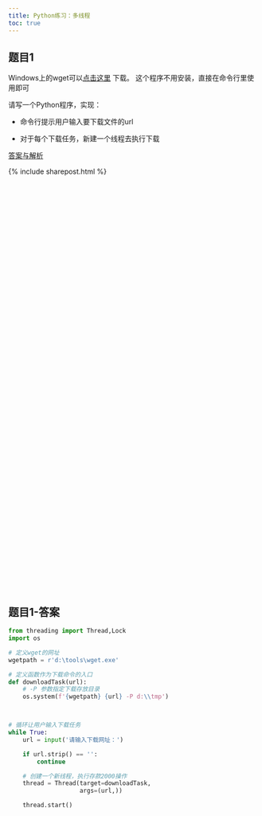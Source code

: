 ```yaml
---
title: Python练习：多线程
toc: true
---
```


## 题目1

Windows上的wget可以[点击这里](https://eternallybored.org/misc/wget/1.19.4/32/wget.exe) 下载。 这个程序不用安装，直接在命令行里使用即可


请写一个Python程序，实现：

- 命令行提示用户输入要下载文件的url

- 对于每个下载任务，新建一个线程去执行下载
 
 

[答案与解析](#题目1-答案)



{% include sharepost.html %}


<br><br><br><br><br><br><br><br><br><br><br><br><br><br><br><br><br><br><br><br><br><br><br><br><br><br><br><br><br><br><br><br><br><br><br><br><br><br><br><br><br><br><br><br><br><br><br><br>

## 题目1-答案


```python
from threading import Thread,Lock
import os

# 定义wget的网址
wgetpath = r'd:\tools\wget.exe'

# 定义函数作为下载命令的入口
def downloadTask(url):
    # -P 参数指定下载存放目录
    os.system(f'{wgetpath} {url} -P d:\\tmp')



# 循环让用户输入下载任务
while True:
    url = input('请输入下载网址：')

    if url.strip() == '':
        continue

    # 创建一个新线程，执行存款2000操作
    thread = Thread(target=downloadTask,    
                    args=(url,))

    thread.start()
```
